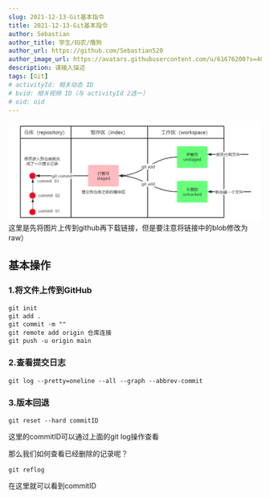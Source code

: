 ```yaml
---
slug: 2021-12-13-Git基本指令
title: 2021-12-13-Git基本指令
author: Sebastian
author_title: 学生/码农/撸狗
author_url: https://github.com/Sebastian520
author_image_url: https://avatars.githubusercontent.com/u/61676200?s=40&v=4
description: 请输入描述
tags: [Git]
# activityId: 相关动态 ID
# bvid: 相关视频 ID（与 activityId 2选一）
# oid: oid
---
```


<!-- truncate -->

<!-- # 链接： [源码：Github - React-Examples](https://github.com/Sebastian520/my-now-blog) -->


![Image](https://github.com/Sebastian520/xinkule-blog/raw/Sebastian520-blogimgs/iShot2021-12-13%2008.17.42.jpg)
这里是先将图片上传到github再下载链接，但是要注意将链接中的blob修改为raw）

## 基本操作
### 1.将文件上传到GitHub
~~~
git init
git add .
git commit -m ""
git remote add origin 仓库连接
git push -u origin main
~~~

### 2.查看提交日志
~~~
git log --pretty=oneline --all --graph --abbrev-commit
~~~

### 3.版本回退
~~~
git reset --hard commitID
~~~

这里的commitID可以通过上面的git log操作查看

那么我们如何查看已经删除的记录呢？
~~~
git reflog
~~~
在这里就可以看到commitID




